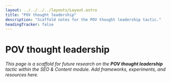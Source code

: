 ```yaml
---
layout: ../../../../layouts/Layout.astro
title: "POV thought leadership"
description: "Scaffold notes for the POV thought leadership tactic."
headingTracker: false
---
```

# POV thought leadership

_This page is a scaffold for future research on the **POV thought leadership** tactic within the SEO & Content module. Add frameworks, experiments, and resources here._
